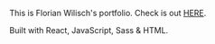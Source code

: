 This is Florian Wilisch's portfolio. Check is out [HERE](https://florian.wilisch.org).

Built with React, JavaScript, Sass & HTML.